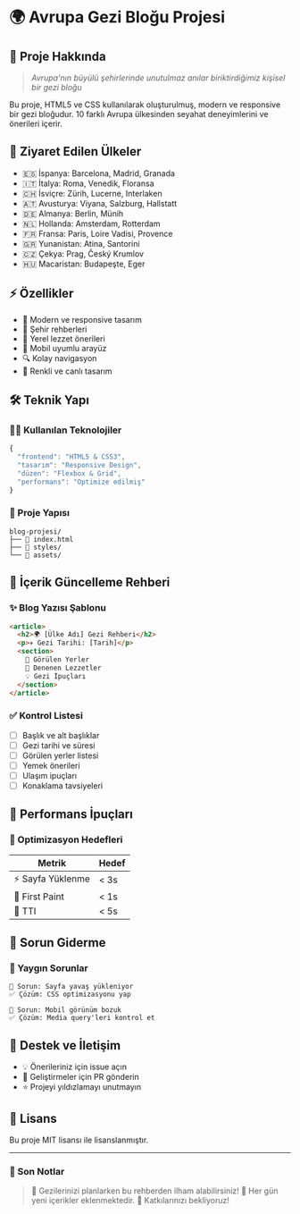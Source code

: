 # 🌍 Avrupa Gezi Bloğu Projesi

## 📝 Proje Hakkında
> *Avrupa'nın büyülü şehirlerinde unutulmaz anılar biriktirdiğimiz kişisel bir gezi bloğu*

Bu proje, HTML5 ve CSS kullanılarak oluşturulmuş, modern ve responsive bir gezi bloğudur. 10 farklı Avrupa ülkesinden seyahat deneyimlerini ve önerileri içerir.

## 🌟 Ziyaret Edilen Ülkeler
- 🇪🇸 İspanya: Barcelona, Madrid, Granada
- 🇮🇹 İtalya: Roma, Venedik, Floransa
- 🇨🇭 İsviçre: Zürih, Lucerne, Interlaken
- 🇦🇹 Avusturya: Viyana, Salzburg, Hallstatt
- 🇩🇪 Almanya: Berlin, Münih
- 🇳🇱 Hollanda: Amsterdam, Rotterdam
- 🇫🇷 Fransa: Paris, Loire Vadisi, Provence
- 🇬🇷 Yunanistan: Atina, Santorini
- 🇨🇿 Çekya: Prag, Český Krumlov
- 🇭🇺 Macaristan: Budapeşte, Eger

## ⚡️ Özellikler
- 🎨 Modern ve responsive tasarım
- 🌆 Şehir rehberleri
- 🍝 Yerel lezzet önerileri
- 📱 Mobil uyumlu arayüz
- 🔍 Kolay navigasyon
- 🌈 Renkli ve canlı tasarım

## 🛠️ Teknik Yapı
### 👩‍💻 Kullanılan Teknolojiler
```javascript
{
  "frontend": "HTML5 & CSS3",
  "tasarım": "Responsive Design",
  "düzen": "Flexbox & Grid",
  "performans": "Optimize edilmiş"
}
```

### 📁 Proje Yapısı
```
blog-projesi/
├── 📄 index.html
├── 🎨 styles/
└── 🎯 assets/
```

## 📝 İçerik Güncelleme Rehberi

### ✨ Blog Yazısı Şablonu
```html
<article>
  <h2>🌍 [Ülke Adı] Gezi Rehberi</h2>
  <p>✈️ Gezi Tarihi: [Tarih]</p>
  <section>
    🎡 Görülen Yerler
    🍴 Denenen Lezzetler
    💡 Gezi İpuçları
  </section>
</article>
```

### ✅ Kontrol Listesi
- [ ] Başlık ve alt başlıklar
- [ ] Gezi tarihi ve süresi
- [ ] Görülen yerler listesi
- [ ] Yemek önerileri
- [ ] Ulaşım ipuçları
- [ ] Konaklama tavsiyeleri

## 🚀 Performans İpuçları
### 💫 Optimizasyon Hedefleri
| Metrik | Hedef |
|--------|--------|
| ⚡️ Sayfa Yüklenme | < 3s |
| 🎯 First Paint | < 1s |
| 🔄 TTI | < 5s |

## 🛟 Sorun Giderme
### 🎯 Yaygın Sorunlar
```
🔴 Sorun: Sayfa yavaş yükleniyor
✅ Çözüm: CSS optimizasyonu yap

🔴 Sorun: Mobil görünüm bozuk
✅ Çözüm: Media query'leri kontrol et
```

## 🤝 Destek ve İletişim
- 💡 Önerileriniz için issue açın
- 🔄 Geliştirmeler için PR gönderin
- ⭐️ Projeyi yıldızlamayı unutmayın

## 📜 Lisans
Bu proje MIT lisansı ile lisanslanmıştır.

---

### 🌈 Son Notlar
> 🌟 Gezilerinizi planlarken bu rehberden ilham alabilirsiniz!
> 🎁 Her gün yeni içerikler eklenmektedir.
> 🤗 Katkılarınızı bekliyoruz!
